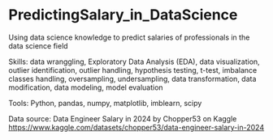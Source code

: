 # PredictingSalary_in_DataScience
Using data science knowledge to predict salaries of professionals in the data science field

Skills: data wranggling, Exploratory Data Analysis (EDA), data visualization, outlier identification, outlier handling, hypothesis testing, t-test, imbalance classes handling, oversampling, undersampling, data transformation, data modification, data modeling, model evaluation

Tools: Python, pandas, numpy, matplotlib, imblearn, scipy

Data source: Data Engineer Salary in 2024 by Chopper53 on Kaggle
https://www.kaggle.com/datasets/chopper53/data-engineer-salary-in-2024
